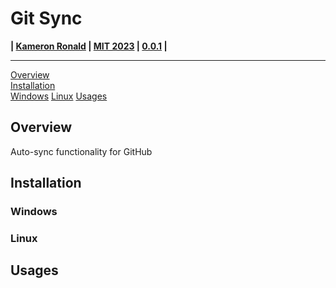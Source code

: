 # Git Sync
**| [Kameron Ronald](https://github.com/Kameroni33) | [MIT 2023](LICENSE) | [0.0.1](CHANGELOG.md) |**

---

[Overview](#overview)  
[Installation](#installation)  
    [Windows](#windows)
    [Linux](#linux)
[Usages](#usages)  

## Overview

Auto-sync functionality for GitHub

## Installation

### Windows

### Linux

## Usages